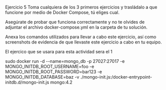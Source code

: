 Ejercicio 5
Toma cualquiera de los 3 primeros ejercicios y trasládalo a que funcione por medio de Docker Compose, tú eliges cual.

Asegúrate de probar que funciona correctamente y no te olvides de adjuntar el archivo docker-compose.yml en la carpeta de tu solución.

Anexa los comandos utilizados para llevar a cabo este ejercicio, así como screenshots de evidencia de que llevaste este ejercicio a cabo en tu equipo.

El ejercico que se usara para esta actividad sera el 1

sudo docker run -d --name=mongo_db -p 27027:27017 -e MONGO_INITDB_ROOT_USERNAME=foo -e MONGO_INITDB_ROOT_PASSWORD=bar123 -e MONGO_INITDB_DATABASE=baz -v ./mongo-init.js:/docker-entrypoint-initdb.d/mongo-init.js mongo:4.2